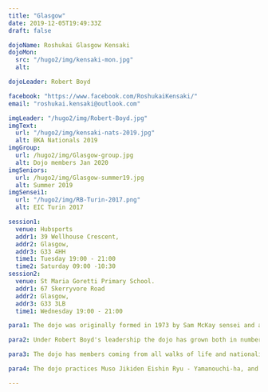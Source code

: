 ```yaml
---
title: "Glasgow"
date: 2019-12-05T19:49:33Z
draft: false

dojoName: Roshukai Glasgow Kensaki
dojoMon:
  src: "/hugo2/img/kensaki-mon.jpg"
  alt:

dojoLeader: Robert Boyd

facebook: "https://www.facebook.com/RoshukaiKensaki/"
email: "roshukai.kensaki@outlook.com"

imgLeader: "/hugo2/img/Robert-Boyd.jpg"
imgText:
  url: "/hugo2/img/kensaki-nats-2019.jpg"
  alt: BKA Nationals 2019
imgGroup:
  url: /hugo2/img/Glasgow-group.jpg
  alt: Dojo members Jan 2020
imgSeniors:
  url: /hugo2/img/Glasgow-summer19.jpg
  alt: Summer 2019
imgSensei1:
  url: "/hugo2/img/RB-Turin-2017.png"
  alt: EIC Turin 2017

session1:
  venue: Hubsports
  addr1: 39 Wellhouse Crescent,
  addr2: Glasgow,
  addr3: G33 4HH
  time1: Tuesday 19:00 - 21:00
  time2: Saturday 09:00 -10:30
session2:
  venue: St Maria Goretti Primary School.
  addr1: 67 Skerryvore Road
  addr2: Glasgow,
  addr3: G33 3LB
  time1: Wednesday 19:00 - 21:00

para1: The dojo was originally formed in 1973 by Sam McKay sensei and as such is recognised as Scotland's oldest running Iaido dojo. It has seen many dojo leaders since its formation and is now managed by Robert Boyd, who took over the reins in 2017.

para2: Under Robert Boyd's leadership the dojo has grown both in numbers and strength and has become a pillar in the local community, not only receiving recognition from local councillors but also support in recognition of the grassroots work that the dojo does within the community.

para3: The dojo has members coming from all walks of life and nationalities. Members have enjoyed great success in recent years at the UK National Championship and subsequently some members have gone on to represent their dojo and country at the European Iaido Championship.

para4: The dojo practices Muso Jikiden Eishin Ryu - Yamanouchi-ha, and is also a member of the British Kendo Association and practices All Japan Kendo Federation (ZNKR) Iaido.

---
```

